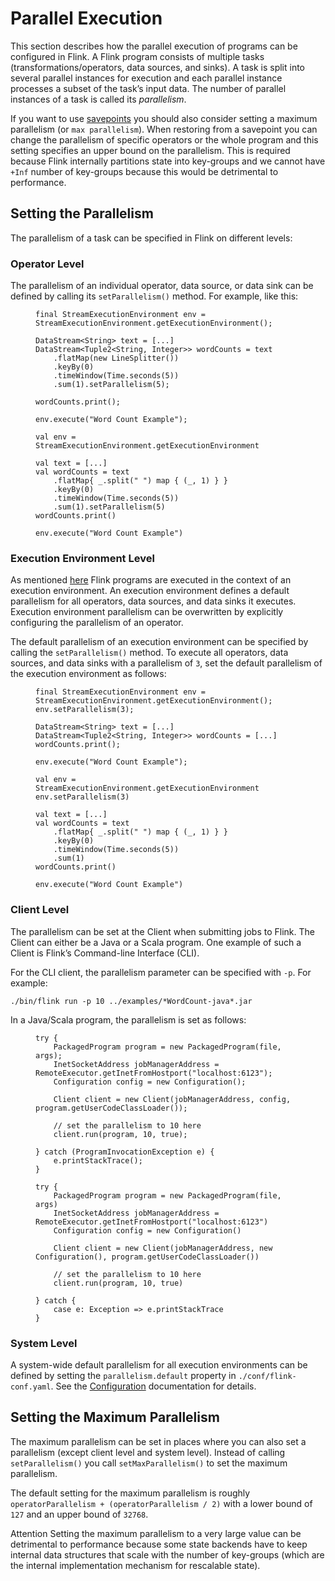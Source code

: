 

# Parallel Execution

This section describes how the parallel execution of programs can be configured in Flink. A Flink program consists of multiple tasks (transformations/operators, data sources, and sinks). A task is split into several parallel instances for execution and each parallel instance processes a subset of the task’s input data. The number of parallel instances of a task is called its _parallelism_.

If you want to use [savepoints](//ci.apache.org/projects/flink/flink-docs-release-1.7/ops/state/savepoints.html) you should also consider setting a maximum parallelism (or `max parallelism`). When restoring from a savepoint you can change the parallelism of specific operators or the whole program and this setting specifies an upper bound on the parallelism. This is required because Flink internally partitions state into key-groups and we cannot have `+Inf` number of key-groups because this would be detrimental to performance.

## Setting the Parallelism

The parallelism of a task can be specified in Flink on different levels:

### Operator Level

The parallelism of an individual operator, data source, or data sink can be defined by calling its `setParallelism()` method. For example, like this:

<figure class="highlight">

```
final StreamExecutionEnvironment env = StreamExecutionEnvironment.getExecutionEnvironment();

DataStream<String> text = [...]
DataStream<Tuple2<String, Integer>> wordCounts = text
    .flatMap(new LineSplitter())
    .keyBy(0)
    .timeWindow(Time.seconds(5))
    .sum(1).setParallelism(5);

wordCounts.print();

env.execute("Word Count Example");
```

</figure>

<figure class="highlight">

```
val env = StreamExecutionEnvironment.getExecutionEnvironment

val text = [...]
val wordCounts = text
    .flatMap{ _.split(" ") map { (_, 1) } }
    .keyBy(0)
    .timeWindow(Time.seconds(5))
    .sum(1).setParallelism(5)
wordCounts.print()

env.execute("Word Count Example")
```

</figure>

### Execution Environment Level

As mentioned [here](//ci.apache.org/projects/flink/flink-docs-release-1.7/dev/api_concepts.html#anatomy-of-a-flink-program) Flink programs are executed in the context of an execution environment. An execution environment defines a default parallelism for all operators, data sources, and data sinks it executes. Execution environment parallelism can be overwritten by explicitly configuring the parallelism of an operator.

The default parallelism of an execution environment can be specified by calling the `setParallelism()` method. To execute all operators, data sources, and data sinks with a parallelism of `3`, set the default parallelism of the execution environment as follows:

<figure class="highlight">

```
final StreamExecutionEnvironment env = StreamExecutionEnvironment.getExecutionEnvironment();
env.setParallelism(3);

DataStream<String> text = [...]
DataStream<Tuple2<String, Integer>> wordCounts = [...]
wordCounts.print();

env.execute("Word Count Example");
```

</figure>

<figure class="highlight">

```
val env = StreamExecutionEnvironment.getExecutionEnvironment
env.setParallelism(3)

val text = [...]
val wordCounts = text
    .flatMap{ _.split(" ") map { (_, 1) } }
    .keyBy(0)
    .timeWindow(Time.seconds(5))
    .sum(1)
wordCounts.print()

env.execute("Word Count Example")
```

</figure>

### Client Level

The parallelism can be set at the Client when submitting jobs to Flink. The Client can either be a Java or a Scala program. One example of such a Client is Flink’s Command-line Interface (CLI).

For the CLI client, the parallelism parameter can be specified with `-p`. For example:

```
./bin/flink run -p 10 ../examples/*WordCount-java*.jar 
```

In a Java/Scala program, the parallelism is set as follows:

<figure class="highlight">

```
try {
    PackagedProgram program = new PackagedProgram(file, args);
    InetSocketAddress jobManagerAddress = RemoteExecutor.getInetFromHostport("localhost:6123");
    Configuration config = new Configuration();

    Client client = new Client(jobManagerAddress, config, program.getUserCodeClassLoader());

    // set the parallelism to 10 here
    client.run(program, 10, true);

} catch (ProgramInvocationException e) {
    e.printStackTrace();
}
```

</figure>

<figure class="highlight">

```
try {
    PackagedProgram program = new PackagedProgram(file, args)
    InetSocketAddress jobManagerAddress = RemoteExecutor.getInetFromHostport("localhost:6123")
    Configuration config = new Configuration()

    Client client = new Client(jobManagerAddress, new Configuration(), program.getUserCodeClassLoader())

    // set the parallelism to 10 here
    client.run(program, 10, true)

} catch {
    case e: Exception => e.printStackTrace
}
```

</figure>

### System Level

A system-wide default parallelism for all execution environments can be defined by setting the `parallelism.default` property in `./conf/flink-conf.yaml`. See the [Configuration](//ci.apache.org/projects/flink/flink-docs-release-1.7/ops/config.html) documentation for details.

## Setting the Maximum Parallelism

The maximum parallelism can be set in places where you can also set a parallelism (except client level and system level). Instead of calling `setParallelism()` you call `setMaxParallelism()` to set the maximum parallelism.

The default setting for the maximum parallelism is roughly `operatorParallelism + (operatorParallelism / 2)` with a lower bound of `127` and an upper bound of `32768`.

Attention Setting the maximum parallelism to a very large value can be detrimental to performance because some state backends have to keep internal data structures that scale with the number of key-groups (which are the internal implementation mechanism for rescalable state).

